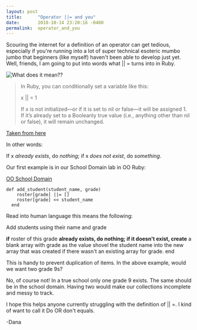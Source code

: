 ```yaml
---
layout: post
title:      "Operator ||= and you"
date:       2018-10-14 23:20:16 -0400
permalink:  operator_and_you
---
```



Scouring the internet for a definition of an operator can get tedious, especially if you're running into a lot of super technical esoteric mumbo jumbo that beginners (like myself) haven't been able to develop just yet.  Well, friends, I am going to put into words what || = turns into in Ruby.

![What does it mean??](https://i.4pcdn.org/x/1500569380740.gif)

> In Ruby, you can conditionally set a variable like this:
> 
>   x || = 1
> 
> If x is not initialized—or if it is set to nil or false—it will be assigned 1. If it’s already set to a Booleanly true value (i.e., anything other than nil or false), it will remain unchanged.
> 
[Taken from here](http://davidablack.net/dablog.html#2008/3/25/a-short-circuit-edge-case)

In other words:

If x *already exists*, do *nothing*; if x *does not exist*, do *something*.

Our first example is in our School Domain lab in OO Ruby:

[OO School Domain](https://learn.co/tracks/full-stack-web-development-v6/object-oriented-ruby/object-lifecycle/oo-school-domain)
```
def add_student(student_name, grade)
    roster[grade] ||= []
    roster[grade] << student_name
  end
```

Read into human language this means the following:

Add students using their name and grade

**if** roster of this grade **already exists, do nothing; if it doesn't exist, create** a blank array with grade as the value
shovel the student name into the new array that was created if there wasn't an existing array for grade.
end

This is handy to prevent duplication of items.  In the above example, would we want two grade 9s?  

No, of course not!  In a true school only one grade 9 exists.  The same should be in the school domain.   Having two would make our collections incomplete and messy to track.  

I hope this helps anyone currently struggling with the definition of || =.  I kind of want to call it Do OR don't equals.

-Dana


